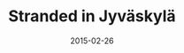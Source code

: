---
title: Stranded in Jyväskylä
date: "2015-02-26"
description: ""
draft: true
socialimage: "/assets/images/projects/paradogs/social-paradogs.jpg"
tags:
  - Video Game
  - Unity
  - University
sharedlink: 
  - "https://github.com/httpsterio/Paradogs"
---